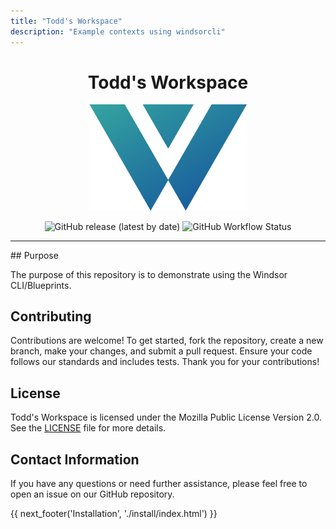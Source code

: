 ```yaml
---
title: "Todd's Workspace"
description: "Example contexts using windsorcli"
---
```

<div align="center">
  <h1>Todd's Workspace</h1>

  <p>
    <img src="img/windsor-logo.png" alt="Windsor CLI Logo" style="width: 50%; height: auto;">
  </p>

  <p>
    <img src="https://img.shields.io/github/v/release/tvangundy/workspace" alt="GitHub release (latest by date)">
    <img src="https://img.shields.io/github/actions/workflow/status/tvangundy/workspace/ci.yaml" alt="GitHub Workflow Status">
  </p>

  <hr>
</div>
## Purpose

The purpose of this repository is to demonstrate using the Windsor CLI/Blueprints.


## Contributing

Contributions are welcome! To get started, fork the repository, create a new branch, make your changes, and submit a pull request. Ensure your code follows our standards and includes tests. Thank you for your contributions!

## License

Todd's Workspace is licensed under the Mozilla Public License Version 2.0. See the [LICENSE](LICENSE) file for more details.

## Contact Information

If you have any questions or need further assistance, please feel free to open an issue on our GitHub repository.

<div>
  {{ next_footer('Installation', './install/index.html') }}
</div>

<script>
  document.getElementById('nextButton').addEventListener('click', function() {
    window.location.href = './install/index.html'; 
  });
</script>

